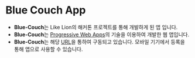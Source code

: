 Blue Couch App
===
* **Blue-Couch**는 Like Lion의 해커톤 프로젝트를 통해 개발하게 된 앱 입니다.
* **Blue-Couch**는 [Progressive Web Apps](https://developers.google.com/web/progressive-web-apps/)의 기술을 이용하여 개발한 웹 앱입니다.
* **Blue-Couch**는 해당 [URL](https://likelion-ksu.github.io/Blue-Couch)을 통하여 구동되고 있습니다. 모바일 기기에서 등록을 통해 앱으로 사용할 수 있습니다.   
